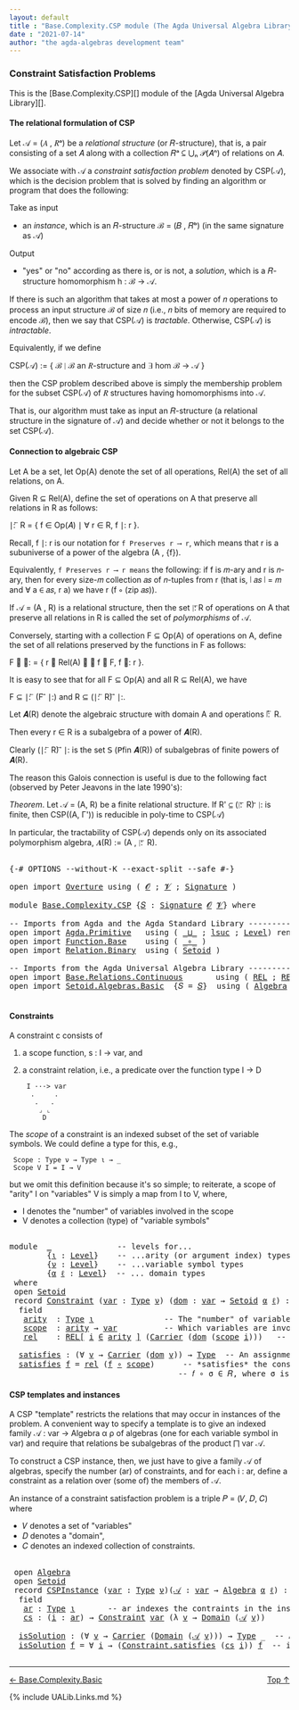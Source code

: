 ```yaml
---
layout: default
title : "Base.Complexity.CSP module (The Agda Universal Algebra Library)"
date : "2021-07-14"
author: "the agda-algebras development team"
---
```


### <a id="constraint-satisfaction-problems">Constraint Satisfaction Problems</a>

This is the [Base.Complexity.CSP][] module of the [Agda Universal Algebra Library][].

#### <a id="the-relational-formulation-of-csp">The relational formulation of CSP</a>

Let 𝒜 = (𝐴 , 𝑅ᵃ) be a *relational structure* (or 𝑅-structure), that is, a pair consisting
of a set 𝐴 along with a collection 𝑅ᵃ ⊆ ⋃ₙ 𝒫(𝐴ⁿ) of relations on 𝐴.

We associate with 𝒜 a *constraint satisfaction problem* denoted by CSP(𝒜), which is the
decision problem that is solved by finding an algorithm or program that does the following:

Take as input

+ an *instance*, which is an 𝑅-structure ℬ = (𝐵 , 𝑅ᵇ) (in the same signature as 𝒜)

Output

+ "yes" or "no" according as there is, or is not, a *solution*, which is a 𝑅-structure
  homomorphism h : ℬ → 𝒜.

If there is such an algorithm that takes at most a power of 𝑛 operations to process an
input structure ℬ of size 𝑛 (i.e., 𝑛 bits of memory are required to encode ℬ), then
we say that CSP(𝒜) is *tractable*.  Otherwise, CSP(𝒜) is *intractable*.

Equivalently, if we define

  CSP(𝒜) := \{ ℬ ∣ ℬ an 𝑅-structure and ∃ hom ℬ → 𝒜 \}

then the CSP problem described above is simply the membership problem for the subset
CSP(𝒜) of 𝑅 structures having homomorphisms into 𝒜.

That is, our algorithm must take as input an 𝑅-structure (a relational structure in the
signature of 𝒜) and decide whether or not it belongs to the set CSP(𝒜).



#### <a id="connection-to-algebraic-csp">Connection to algebraic CSP</a>

Let A be a set, let Op(A) denote the set of all operations, Rel(A) the set of all
relations, on A.

Given R ⊆ Rel(A), define the set of operations on A that preserve all relations
in R as follows:

∣: ⃖ R  =  \{ f ∈ Op(𝐴) ∣ ∀ r ∈ R, f ∣: r \}.

Recall, f ∣: r is our notation for `f Preserves r ⟶ r`, which means that r is a
subuniverse of a power of the algebra (A , {f}).

Equivalently, `f Preserves r ⟶ r means` the following: if f is 𝑚-ary and r is
𝑛-ary, then for every size-𝑚 collection 𝑎𝑠 of 𝑛-tuples from r (that is, ∣ 𝑎𝑠 ∣ = 𝑚
and ∀ a ∈ 𝑎𝑠, r a) we have r (f ∘ (zip 𝑎𝑠)).


If 𝒜 = (A , R) is a relational structure, then the set ∣: ⃖R of operations on A that
preserve all relations in R is called the set of *polymorphisms* of 𝒜.

Conversely, starting with a collection F ⊆ Op(A) of operations on A, define
the set of all relations preserved by the functions in F as follows:

F ⃗ ∣:  =  \{ r ∈ Rel(A) ∣ ∀ f ∈ F, f ∣: r \}.

It is easy to see that for all F ⊆ Op(A) and all R ⊆ Rel(A), we have

  F ⊆  ∣: ⃖ (F ⃗ ∣:)    and    R ⊆ (∣: ⃖ R) ⃗ ∣:.

Let 𝑨(R) denote the algebraic structure with domain A and operations ∣: ⃖ R.

Then every r ∈ R is a subalgebra of a power of 𝑨(R).

Clearly (∣: ⃖ R) ⃗ ∣: is the set 𝖲 (𝖯fin 𝑨(R)) of subalgebras of finite powers of 𝑨(R).

The reason this Galois connection is useful is due to the following fact (observed by
Peter Jeavons in the late 1990's):

*Theorem*. Let 𝒜 = (A, R) be a finite relational structure.
           If R' ⊆ (∣: ⃖ R) ⃗ ∣: is finite, then CSP((A, Γ'))
           is reducible in poly-time to CSP(𝒜)

In particular, the tractability of CSP(𝒜) depends only on its associated polymorphism
algebra, 𝑨(R) := (A , ∣: ⃖ R).

<pre class="Agda">

<a id="3385" class="Symbol">{-#</a> <a id="3389" class="Keyword">OPTIONS</a> <a id="3397" class="Pragma">--without-K</a> <a id="3409" class="Pragma">--exact-split</a> <a id="3423" class="Pragma">--safe</a> <a id="3430" class="Symbol">#-}</a>

<a id="3435" class="Keyword">open</a> <a id="3440" class="Keyword">import</a> <a id="3447" href="Overture.html" class="Module">Overture</a> <a id="3456" class="Keyword">using</a> <a id="3462" class="Symbol">(</a> <a id="3464" href="Overture.Signatures.html#645" class="Generalizable">𝓞</a> <a id="3466" class="Symbol">;</a> <a id="3468" href="Overture.Signatures.html#647" class="Generalizable">𝓥</a> <a id="3470" class="Symbol">;</a> <a id="3472" href="Overture.Signatures.html#3300" class="Function">Signature</a> <a id="3482" class="Symbol">)</a>

<a id="3485" class="Keyword">module</a> <a id="3492" href="Base.Complexity.CSP.html" class="Module">Base.Complexity.CSP</a> <a id="3512" class="Symbol">{</a><a id="3513" href="Base.Complexity.CSP.html#3513" class="Bound">𝑆</a> <a id="3515" class="Symbol">:</a> <a id="3517" href="Overture.Signatures.html#3300" class="Function">Signature</a> <a id="3527" href="Overture.Signatures.html#645" class="Generalizable">𝓞</a> <a id="3529" href="Overture.Signatures.html#647" class="Generalizable">𝓥</a><a id="3530" class="Symbol">}</a> <a id="3532" class="Keyword">where</a>

<a id="3539" class="Comment">-- Imports from Agda and the Agda Standard Library ------------------------------</a>
<a id="3621" class="Keyword">open</a> <a id="3626" class="Keyword">import</a> <a id="3633" href="Agda.Primitive.html" class="Module">Agda.Primitive</a>   <a id="3650" class="Keyword">using</a> <a id="3656" class="Symbol">(</a> <a id="3658" href="Agda.Primitive.html#810" class="Primitive Operator">_⊔_</a> <a id="3662" class="Symbol">;</a> <a id="3664" href="Agda.Primitive.html#780" class="Primitive">lsuc</a> <a id="3669" class="Symbol">;</a> <a id="3671" href="Agda.Primitive.html#597" class="Postulate">Level</a><a id="3676" class="Symbol">)</a> <a id="3678" class="Keyword">renaming</a> <a id="3687" class="Symbol">(</a> <a id="3689" href="Agda.Primitive.html#326" class="Primitive">Set</a> <a id="3693" class="Symbol">to</a> <a id="3696" class="Primitive">Type</a> <a id="3701" class="Symbol">)</a>
<a id="3703" class="Keyword">open</a> <a id="3708" class="Keyword">import</a> <a id="3715" href="Function.Base.html" class="Module">Function.Base</a>    <a id="3732" class="Keyword">using</a> <a id="3738" class="Symbol">(</a> <a id="3740" href="Function.Base.html#1031" class="Function Operator">_∘_</a> <a id="3744" class="Symbol">)</a>
<a id="3746" class="Keyword">open</a> <a id="3751" class="Keyword">import</a> <a id="3758" href="Relation.Binary.html" class="Module">Relation.Binary</a>  <a id="3775" class="Keyword">using</a> <a id="3781" class="Symbol">(</a> <a id="3783" href="Relation.Binary.Bundles.html#1009" class="Record">Setoid</a> <a id="3790" class="Symbol">)</a>

<a id="3793" class="Comment">-- Imports from the Agda Universal Algebra Library ------------------------------</a>
<a id="3875" class="Keyword">open</a> <a id="3880" class="Keyword">import</a> <a id="3887" href="Base.Relations.Continuous.html" class="Module">Base.Relations.Continuous</a>       <a id="3919" class="Keyword">using</a> <a id="3925" class="Symbol">(</a> <a id="3927" href="Base.Relations.Continuous.html#4769" class="Function">REL</a> <a id="3931" class="Symbol">;</a> <a id="3933" href="Base.Relations.Continuous.html#4878" class="Function">REL-syntax</a> <a id="3944" class="Symbol">)</a>
<a id="3946" class="Keyword">open</a> <a id="3951" class="Keyword">import</a> <a id="3958" href="Setoid.Algebras.Basic.html" class="Module">Setoid.Algebras.Basic</a>  <a id="3981" class="Symbol">{</a><a id="3982" class="Argument">𝑆</a> <a id="3984" class="Symbol">=</a> <a id="3986" href="Base.Complexity.CSP.html#3513" class="Bound">𝑆</a><a id="3987" class="Symbol">}</a>  <a id="3990" class="Keyword">using</a> <a id="3996" class="Symbol">(</a> <a id="3998" href="Setoid.Algebras.Basic.html#2837" class="Record">Algebra</a> <a id="4006" class="Symbol">)</a>

</pre>

#### <a id="constraints">Constraints</a>

A constraint c consists of

1. a scope function,  s : I → var, and

2. a constraint relation, i.e., a predicate over the function type I → D

        I ···> var
         .     .
          .   .
           ⌟ ⌞
            D

The *scope* of a constraint is an indexed subset of the set of variable symbols.
We could define a type for this, e.g.,

```
 Scope : Type ν → Type ι → _
 Scope V I = I → V
```

but we omit this definition because it's so simple; to reiterate,
a scope of "arity" I on "variables" V is simply a map from I to V,
where,

* I denotes the "number" of variables involved in the scope
* V denotes a collection (type) of "variable symbols"

<pre class="Agda">

<a id="4735" class="Keyword">module</a>  <a id="4743" href="Base.Complexity.CSP.html#4743" class="Module">_</a>              <a id="4758" class="Comment">-- levels for...</a>
        <a id="4783" class="Symbol">{</a><a id="4784" href="Base.Complexity.CSP.html#4784" class="Bound">ι</a> <a id="4786" class="Symbol">:</a> <a id="4788" href="Agda.Primitive.html#597" class="Postulate">Level</a><a id="4793" class="Symbol">}</a>    <a id="4798" class="Comment">-- ...arity (or argument index) types</a>
        <a id="4844" class="Symbol">{</a><a id="4845" href="Base.Complexity.CSP.html#4845" class="Bound">ν</a> <a id="4847" class="Symbol">:</a> <a id="4849" href="Agda.Primitive.html#597" class="Postulate">Level</a><a id="4854" class="Symbol">}</a>    <a id="4859" class="Comment">-- ...variable symbol types</a>
        <a id="4895" class="Symbol">{</a><a id="4896" href="Base.Complexity.CSP.html#4896" class="Bound">α</a> <a id="4898" href="Base.Complexity.CSP.html#4898" class="Bound">ℓ</a> <a id="4900" class="Symbol">:</a> <a id="4902" href="Agda.Primitive.html#597" class="Postulate">Level</a><a id="4907" class="Symbol">}</a>  <a id="4910" class="Comment">-- ... domain types</a>
 <a id="4931" class="Keyword">where</a>
 <a id="4938" class="Keyword">open</a> <a id="4943" href="Relation.Binary.Bundles.html#1009" class="Module">Setoid</a>
 <a id="4951" class="Keyword">record</a> <a id="4958" href="Base.Complexity.CSP.html#4958" class="Record">Constraint</a> <a id="4969" class="Symbol">(</a><a id="4970" href="Base.Complexity.CSP.html#4970" class="Bound">var</a> <a id="4974" class="Symbol">:</a> <a id="4976" href="Base.Complexity.CSP.html#3696" class="Primitive">Type</a> <a id="4981" href="Base.Complexity.CSP.html#4845" class="Bound">ν</a><a id="4982" class="Symbol">)</a> <a id="4984" class="Symbol">(</a><a id="4985" href="Base.Complexity.CSP.html#4985" class="Bound">dom</a> <a id="4989" class="Symbol">:</a> <a id="4991" href="Base.Complexity.CSP.html#4970" class="Bound">var</a> <a id="4995" class="Symbol">→</a> <a id="4997" href="Relation.Binary.Bundles.html#1009" class="Record">Setoid</a> <a id="5004" href="Base.Complexity.CSP.html#4896" class="Bound">α</a> <a id="5006" href="Base.Complexity.CSP.html#4898" class="Bound">ℓ</a><a id="5007" class="Symbol">)</a> <a id="5009" class="Symbol">:</a> <a id="5011" href="Base.Complexity.CSP.html#3696" class="Primitive">Type</a> <a id="5016" class="Symbol">(</a><a id="5017" href="Base.Complexity.CSP.html#4845" class="Bound">ν</a> <a id="5019" href="Agda.Primitive.html#810" class="Primitive Operator">⊔</a> <a id="5021" href="Base.Complexity.CSP.html#4896" class="Bound">α</a> <a id="5023" href="Agda.Primitive.html#810" class="Primitive Operator">⊔</a> <a id="5025" href="Agda.Primitive.html#780" class="Primitive">lsuc</a> <a id="5030" href="Base.Complexity.CSP.html#4784" class="Bound">ι</a><a id="5031" class="Symbol">)</a> <a id="5033" class="Keyword">where</a>
  <a id="5041" class="Keyword">field</a>
   <a id="5050" href="Base.Complexity.CSP.html#5050" class="Field">arity</a>  <a id="5057" class="Symbol">:</a> <a id="5059" href="Base.Complexity.CSP.html#3696" class="Primitive">Type</a> <a id="5064" href="Base.Complexity.CSP.html#4784" class="Bound">ι</a>               <a id="5080" class="Comment">-- The &quot;number&quot; of variables involved in the constraint.</a>
   <a id="5140" href="Base.Complexity.CSP.html#5140" class="Field">scope</a>  <a id="5147" class="Symbol">:</a> <a id="5149" href="Base.Complexity.CSP.html#5050" class="Field">arity</a> <a id="5155" class="Symbol">→</a> <a id="5157" href="Base.Complexity.CSP.html#4970" class="Bound">var</a>          <a id="5170" class="Comment">-- Which variables are involved in the constraint.</a>
   <a id="5224" href="Base.Complexity.CSP.html#5224" class="Field">rel</a>    <a id="5231" class="Symbol">:</a> <a id="5233" href="Base.Relations.Continuous.html#4878" class="Function">REL[</a> <a id="5238" href="Base.Complexity.CSP.html#5238" class="Bound">i</a> <a id="5240" href="Base.Relations.Continuous.html#4878" class="Function">∈</a> <a id="5242" href="Base.Complexity.CSP.html#5050" class="Field">arity</a> <a id="5248" href="Base.Relations.Continuous.html#4878" class="Function">]</a> <a id="5250" class="Symbol">(</a><a id="5251" href="Relation.Binary.Bundles.html#1072" class="Field">Carrier</a> <a id="5259" class="Symbol">(</a><a id="5260" href="Base.Complexity.CSP.html#4985" class="Bound">dom</a> <a id="5264" class="Symbol">(</a><a id="5265" href="Base.Complexity.CSP.html#5140" class="Field">scope</a> <a id="5271" href="Base.Complexity.CSP.html#5238" class="Bound">i</a><a id="5272" class="Symbol">)))</a>   <a id="5278" class="Comment">-- The constraint relation.</a>

  <a id="5309" href="Base.Complexity.CSP.html#5309" class="Function">satisfies</a> <a id="5319" class="Symbol">:</a> <a id="5321" class="Symbol">(∀</a> <a id="5324" href="Base.Complexity.CSP.html#5324" class="Bound">v</a> <a id="5326" class="Symbol">→</a> <a id="5328" href="Relation.Binary.Bundles.html#1072" class="Field">Carrier</a> <a id="5336" class="Symbol">(</a><a id="5337" href="Base.Complexity.CSP.html#4985" class="Bound">dom</a> <a id="5341" href="Base.Complexity.CSP.html#5324" class="Bound">v</a><a id="5342" class="Symbol">))</a> <a id="5345" class="Symbol">→</a> <a id="5347" href="Base.Complexity.CSP.html#3696" class="Primitive">Type</a>  <a id="5353" class="Comment">-- An assignment 𝑓 : var → dom of values to variables</a>
  <a id="5409" href="Base.Complexity.CSP.html#5309" class="Function">satisfies</a> <a id="5419" href="Base.Complexity.CSP.html#5419" class="Bound">f</a> <a id="5421" class="Symbol">=</a> <a id="5423" href="Base.Complexity.CSP.html#5224" class="Field">rel</a> <a id="5427" class="Symbol">(</a><a id="5428" href="Base.Complexity.CSP.html#5419" class="Bound">f</a> <a id="5430" href="Function.Base.html#1031" class="Function Operator">∘</a> <a id="5432" href="Base.Complexity.CSP.html#5140" class="Field">scope</a><a id="5437" class="Symbol">)</a>      <a id="5444" class="Comment">-- *satisfies* the constraint 𝐶 = (σ , 𝑅) provided</a>
                                    <a id="5531" class="Comment">-- 𝑓 ∘ σ ∈ 𝑅, where σ is the scope of the constraint.</a>
</pre>


#### <a id="csp-templates-and-instances">CSP templates and instances</a>

A CSP "template" restricts the relations that may occur in instances of the problem.
A convenient way to specify a template is to give an indexed family
𝒜 : var → Algebra α ρ of algebras (one for each variable symbol in var)
and require that relations be subalgebras of the product ⨅ var 𝒜.

To construct a CSP instance, then, we just have to give a family 𝒜 of algebras, specify
the number (ar) of constraints, and for each i : ar, define a constraint as a relation
over (some of) the members of 𝒜.

An instance of a constraint satisfaction problem is a triple 𝑃 = (𝑉, 𝐷, 𝐶) where

* 𝑉 denotes a set of "variables"
* 𝐷 denotes a "domain",
* 𝐶 denotes an indexed collection of constraints.

<pre class="Agda">

 <a id="6378" class="Keyword">open</a> <a id="6383" href="Setoid.Algebras.Basic.html#2837" class="Module">Algebra</a>
 <a id="6392" class="Keyword">open</a> <a id="6397" href="Relation.Binary.Bundles.html#1009" class="Module">Setoid</a>
 <a id="6405" class="Keyword">record</a> <a id="6412" href="Base.Complexity.CSP.html#6412" class="Record">CSPInstance</a> <a id="6424" class="Symbol">(</a><a id="6425" href="Base.Complexity.CSP.html#6425" class="Bound">var</a> <a id="6429" class="Symbol">:</a> <a id="6431" href="Base.Complexity.CSP.html#3696" class="Primitive">Type</a> <a id="6436" href="Base.Complexity.CSP.html#4845" class="Bound">ν</a><a id="6437" class="Symbol">)(</a><a id="6439" href="Base.Complexity.CSP.html#6439" class="Bound">𝒜</a> <a id="6441" class="Symbol">:</a> <a id="6443" href="Base.Complexity.CSP.html#6425" class="Bound">var</a> <a id="6447" class="Symbol">→</a> <a id="6449" href="Setoid.Algebras.Basic.html#2837" class="Record">Algebra</a> <a id="6457" href="Base.Complexity.CSP.html#4896" class="Bound">α</a> <a id="6459" href="Base.Complexity.CSP.html#4898" class="Bound">ℓ</a><a id="6460" class="Symbol">)</a> <a id="6462" class="Symbol">:</a> <a id="6464" href="Base.Complexity.CSP.html#3696" class="Primitive">Type</a> <a id="6469" class="Symbol">(</a><a id="6470" href="Base.Complexity.CSP.html#4845" class="Bound">ν</a> <a id="6472" href="Agda.Primitive.html#810" class="Primitive Operator">⊔</a> <a id="6474" href="Base.Complexity.CSP.html#4896" class="Bound">α</a> <a id="6476" href="Agda.Primitive.html#810" class="Primitive Operator">⊔</a> <a id="6478" href="Agda.Primitive.html#780" class="Primitive">lsuc</a> <a id="6483" href="Base.Complexity.CSP.html#4784" class="Bound">ι</a><a id="6484" class="Symbol">)</a> <a id="6486" class="Keyword">where</a>
  <a id="6494" class="Keyword">field</a>
   <a id="6503" href="Base.Complexity.CSP.html#6503" class="Field">ar</a> <a id="6506" class="Symbol">:</a> <a id="6508" href="Base.Complexity.CSP.html#3696" class="Primitive">Type</a> <a id="6513" href="Base.Complexity.CSP.html#4784" class="Bound">ι</a>       <a id="6521" class="Comment">-- ar indexes the contraints in the instance</a>
   <a id="6569" href="Base.Complexity.CSP.html#6569" class="Field">cs</a> <a id="6572" class="Symbol">:</a> <a id="6574" class="Symbol">(</a><a id="6575" href="Base.Complexity.CSP.html#6575" class="Bound">i</a> <a id="6577" class="Symbol">:</a> <a id="6579" href="Base.Complexity.CSP.html#6503" class="Field">ar</a><a id="6581" class="Symbol">)</a> <a id="6583" class="Symbol">→</a> <a id="6585" href="Base.Complexity.CSP.html#4958" class="Record">Constraint</a> <a id="6596" href="Base.Complexity.CSP.html#6425" class="Bound">var</a> <a id="6600" class="Symbol">(λ</a> <a id="6603" href="Base.Complexity.CSP.html#6603" class="Bound">v</a> <a id="6605" class="Symbol">→</a> <a id="6607" href="Setoid.Algebras.Basic.html#2894" class="Field">Domain</a> <a id="6614" class="Symbol">(</a><a id="6615" href="Base.Complexity.CSP.html#6439" class="Bound">𝒜</a> <a id="6617" href="Base.Complexity.CSP.html#6603" class="Bound">v</a><a id="6618" class="Symbol">))</a>

  <a id="6624" href="Base.Complexity.CSP.html#6624" class="Function">isSolution</a> <a id="6635" class="Symbol">:</a> <a id="6637" class="Symbol">(∀</a> <a id="6640" href="Base.Complexity.CSP.html#6640" class="Bound">v</a> <a id="6642" class="Symbol">→</a> <a id="6644" href="Relation.Binary.Bundles.html#1072" class="Field">Carrier</a> <a id="6652" class="Symbol">(</a><a id="6653" href="Setoid.Algebras.Basic.html#2894" class="Field">Domain</a> <a id="6660" class="Symbol">(</a><a id="6661" href="Base.Complexity.CSP.html#6439" class="Bound">𝒜</a> <a id="6663" href="Base.Complexity.CSP.html#6640" class="Bound">v</a><a id="6664" class="Symbol">)))</a> <a id="6668" class="Symbol">→</a> <a id="6670" href="Base.Complexity.CSP.html#3696" class="Primitive">Type</a> <a id="6675" class="Symbol">_</a>  <a id="6678" class="Comment">-- An assignment *solves* the instance</a>
  <a id="6719" href="Base.Complexity.CSP.html#6624" class="Function">isSolution</a> <a id="6730" href="Base.Complexity.CSP.html#6730" class="Bound">f</a> <a id="6732" class="Symbol">=</a> <a id="6734" class="Symbol">∀</a> <a id="6736" href="Base.Complexity.CSP.html#6736" class="Bound">i</a> <a id="6738" class="Symbol">→</a> <a id="6740" class="Symbol">(</a><a id="6741" href="Base.Complexity.CSP.html#5309" class="Function">Constraint.satisfies</a> <a id="6762" class="Symbol">(</a><a id="6763" href="Base.Complexity.CSP.html#6569" class="Field">cs</a> <a id="6766" href="Base.Complexity.CSP.html#6736" class="Bound">i</a><a id="6767" class="Symbol">))</a> <a id="6770" href="Base.Complexity.CSP.html#6730" class="Bound">f</a>  <a id="6773" class="Comment">-- if it satisfies all the constraints.</a>

</pre>

--------------------------------

<span>[← Base.Complexity.Basic](Base.Complexity.Basic.html)</span>
<span style="float:right;">[Top ↑](index.html)</span>

{% include UALib.Links.md %}
